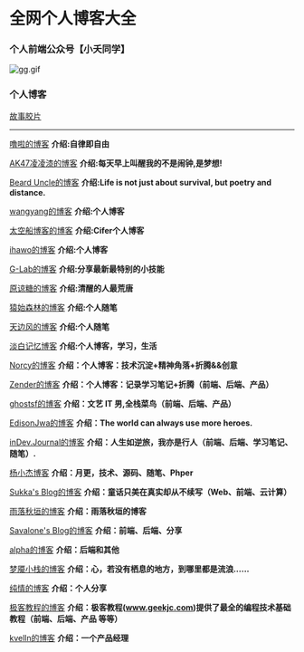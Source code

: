 # 全网个人博客大全
### 个人前端公众号【小夭同学】
![gg.gif](http://blogimg.lieme.cn/FsaWonzTLc3IJVZgYDrjHdVEj3HR)

### 个人博客
[故事胶片](https://toc.lieme.cn)

---

[噜啦的博客](https://lula.fun/) **介绍:自律即自由**

[AK47凌凌漆的博客](https://www.ak47007.cn) **介绍:每天早上叫醒我的不是闹钟,是梦想!**

[Beard Uncle的博客](https://blog.ihe.ink/) **介绍:Life is not just about survival, but poetry and distance.**

[wangyang的博客](https://www.wangyang.ltd) **介绍:个人博客**

[太空船博客的博客](https://www.boatsky.com/) **介绍:Cifer个人博客**

[ihawo的博客](https://www.ihawo.com/) **介绍:个人博客**

[G-Lab的博客](https://g-lab.xyz) **介绍:分享最新最特别的小技能**

[原谅糖的博客](https://luhe.xyz) **介绍:清醒的人最荒唐**

[猿始森林的博客](https://cnfczn.com) **介绍:个人随笔**

[天边风的博客](https://www.tbfeng.com/) **介绍:个人随笔**

[淡白记忆博客]( https://p00q.cn) **介绍:个人博客，学习，生活**

[Norcy的博客]( https://norcy.github.io/) **介绍：个人博客：技术沉淀+精神角落+折腾&&创意**

[Zender的博客]( https://www.netcore.pub/) **介绍：个人博客：记录学习笔记+折腾（前端、后端、产品）**

[ghostsf的博客](  https://ghostsf.com/) **介绍：文艺 IT 男,全栈菜鸟（前端、后端、产品）**

[EdisonJwa的博客]( https://www.www.wevg.org/) **介绍：The world can always use more heroes.**

[inDev.Journal的博客]( https://frankindev.com/) **介绍：人生如逆旅，我亦是行人（前端、后端、学习笔记、随笔）.**

[杨小杰博客]( https://www.youngxj.cn) **介绍：月更，技术、源码、随笔、Phper**

[Sukka's Blog的博客](https://blog.skk.moe/) **介绍：童话只美在真实却从不续写（Web、前端、云计算）**

[雨落秋垣的博客](https://aiylqy.com) **介绍：雨落秋垣的博客**

[Savalone's Blog的博客](https://savalone.com) **介绍：前端、后端、分享**

[alpha的博客](https://hxd.best/) **介绍：后端和其他**

[梦魇小栈的博客](https://blog.ihoey.com) **介绍：心，若没有栖息的地方，到哪里都是流浪......**

[纯情的博客](http://blog.xiaohack.org) **介绍：个人分享**

[极客教程的博客](https://www.geekjc.com) **介绍：极客教程(www.geekjc.com)提供了最全的编程技术基础教程（前端、后端、产品 等等）**

[kvelln的博客](https://kveln.cn/) **介绍：一个产品经理**

